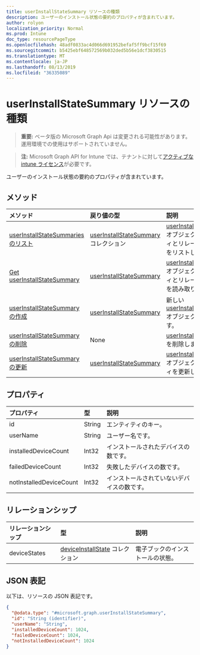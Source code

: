 ```yaml
---
title: userInstallStateSummary リソースの種類
description: ユーザーのインストール状態の要約のプロパティが含まれています。
author: rolyon
localization_priority: Normal
ms.prod: Intune
doc_type: resourcePageType
ms.openlocfilehash: 48adf0833ac4d066d691952befaf5ff9bcf15f69
ms.sourcegitcommit: b5425ebf648572569b032ded5b56e1dcf3830515
ms.translationtype: MT
ms.contentlocale: ja-JP
ms.lasthandoff: 08/13/2019
ms.locfileid: "36335089"
---
```

# <a name="userinstallstatesummary-resource-type"></a>userInstallStateSummary リソースの種類

> **重要:** ベータ版の Microsoft Graph Api は変更される可能性があります。運用環境での使用はサポートされていません。

> **注:** Microsoft Graph API for Intune では、テナントに対して[アクティブな intune ライセンス](https://go.microsoft.com/fwlink/?linkid=839381)が必要です。

ユーザーのインストール状態の要約のプロパティが含まれています。

## <a name="methods"></a>メソッド
|メソッド|戻り値の型|説明|
|:---|:---|:---|
|[userInstallStateSummaries のリスト](../api/intune-books-userinstallstatesummary-list.md)|[userInstallStateSummary](../resources/intune-books-userinstallstatesummary.md) コレクション|[userInstallStateSummary](../resources/intune-books-userinstallstatesummary.md) オブジェクトのプロパティとリレーションシップをリストします。|
|[Get userInstallStateSummary](../api/intune-books-userinstallstatesummary-get.md)|[userInstallStateSummary](../resources/intune-books-userinstallstatesummary.md)|[userInstallStateSummary](../resources/intune-books-userinstallstatesummary.md) オブジェクトのプロパティとリレーションシップを読み取ります。|
|[userInstallStateSummary の作成](../api/intune-books-userinstallstatesummary-create.md)|[userInstallStateSummary](../resources/intune-books-userinstallstatesummary.md)|新しい [userInstallStateSummary](../resources/intune-books-userinstallstatesummary.md) オブジェクトを作成します。|
|[userInstallStateSummary の削除](../api/intune-books-userinstallstatesummary-delete.md)|None|[userInstallStateSummary](../resources/intune-books-userinstallstatesummary.md) を削除します。|
|[userInstallStateSummary の更新](../api/intune-books-userinstallstatesummary-update.md)|[userInstallStateSummary](../resources/intune-books-userinstallstatesummary.md)|[userInstallStateSummary](../resources/intune-books-userinstallstatesummary.md) オブジェクトのプロパティを更新します。|

## <a name="properties"></a>プロパティ
|プロパティ|型|説明|
|:---|:---|:---|
|id|String|エンティティのキー。|
|userName|String|ユーザー名です。|
|installedDeviceCount|Int32|インストールされたデバイスの数です。|
|failedDeviceCount|Int32|失敗したデバイスの数です。|
|notInstalledDeviceCount|Int32|インストールされていないデバイスの数です。|

## <a name="relationships"></a>リレーションシップ
|リレーションシップ|型|説明|
|:---|:---|:---|
|deviceStates|[deviceInstallState](../resources/intune-books-deviceinstallstate.md) コレクション|電子ブックのインストールの状態。|

## <a name="json-representation"></a>JSON 表記
以下は、リソースの JSON 表記です。
<!-- {
  "blockType": "resource",
  "keyProperty": "id",
  "@odata.type": "microsoft.graph.userInstallStateSummary"
}
-->
``` json
{
  "@odata.type": "#microsoft.graph.userInstallStateSummary",
  "id": "String (identifier)",
  "userName": "String",
  "installedDeviceCount": 1024,
  "failedDeviceCount": 1024,
  "notInstalledDeviceCount": 1024
}
```



